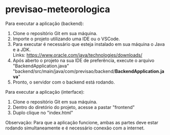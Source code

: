 # previsao-meteorologica


Para executar a aplicação (backend):
1) Clone o repositório Git em sua máquina.
2) Importe o projeto utilizando uma IDE ou o VSCode.
3) Para executar é necessário que esteja instalado em sua máquina o Java e a JDK. <br>
    Links: https://www.oracle.com/java/technologies/downloads/
4) Após aberto o projeto na sua IDE de preferência, execute o arquivo "BackendApplication.java" </br> "backend/src/main/java/com/previsao/backend/<strong>BackendApplication.java</strong>"
5) Pronto, o servidor com o backend está rodando.

Para executar a aplicação (interface):
1) Clone o repositório Git em sua máquina.
2) Dentro do diretório do projeto, acesse a pastar "frontend"
3) Duplo clique no "index.html"

Observação: Para que a aplicação funcione, ambas as partes deve estar rodando simultaneamente e é necessário conexão com a internet.